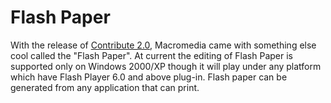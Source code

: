 # Flash Paper

With the release of [Contribute 2.0](http://www.macromedia.com/software/contribute/), Macromedia came with something else cool called the "Flash Paper". At current the editing of Flash Paper is supported only on Windows 2000/XP though it will play under any platform which have Flash Player 6.0 and above plug-in. Flash paper can be generated from any application that can print.